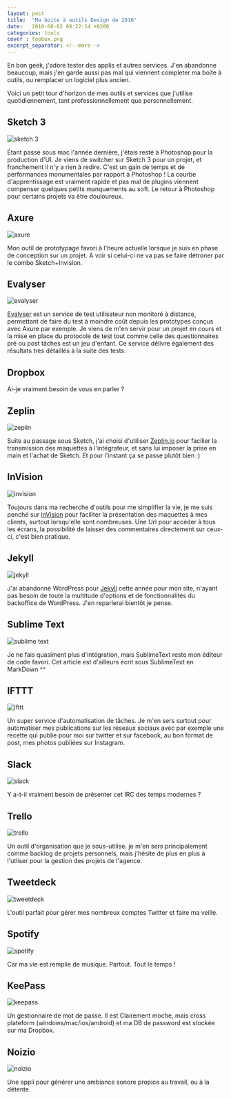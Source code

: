 ```yaml
---
layout: post
title:  "Ma boite à outils Design de 2016"
date:   2016-08-02 08:22:14 +0200
categories: tools
cover : toobox.png
excerpt_separator: <!--more-->
---
```


En bon geek, j'adore tester des applis et autres services. J'en abandonne beaucoup, mais j'en garde aussi pas mal qui viennent completer ma boite à outils, ou remplacer un logiciel plus ancien.
<!--more-->
Voici un petit tour d'horizon de mes outils et services que j'utilise quotidiennement, tant professionnellement que personnellement.

## Sketch 3

![sketch 3][sketch3-img]

Étant passé sous mac l'année dernière, j'étais resté à Photoshop pour la production d'UI. Je viens de switcher sur Sketch 3 pour un projet, et franchement il n'y a rien à redire. C'est un gain de temps et de performances monumentales par rapport à Photoshop ! La courbe d'apprentissage est vraiment rapide et pas mal de plugins viennent compenser quelques petits manquements au soft. Le retour à Photoshop pour certains projets va être douloureux.

## Axure

![axure][axure-img]

Mon outil de prototypage favori à l'heure actuelle lorsque je suis en phase de conception sur un projet. A voir si celui-ci ne va pas se faire détroner par le combo Sketch+Invision.

## Evalyser

![evalyser][evalyser-img]

[Evalyser][evalyser-url] est un service de test utilisateur non monitoré à distance, permettant de faire du test à moindre coût depuis les prototypes conçus avec Axure par exemple. Je viens de m'en servir pour un projet en cours et la mise en place du protocole de test tout comme celle des questionnaires pré ou post tâches est un jeu d'enfant. Ce service délivre également des résultats très détaillés à la suite des tests.

## Dropbox

Ai-je vraiment besoin de vous en parler ?

## Zeplin

![zeplin][zeplin-img]

Suite au passage sous Sketch, j'ai choisi d'utiliser [Zeplin.io](https://www.zeplin.io) pour facilier la transmission des maquettes à l'intégrateur, et sans lui imposer la prise en main et l'achat de Sketch. Et pour l'instant ça se passe plutôt bien :)

## InVision

![invision][invision-img]

Toujours dans ma recherche d'outils pour me simplifier la vie, je me suis penché sur [inVision](https://invisionapp.com) pour faciliter la présentation des maquettes à mes clients, surtout lorsqu'elle sont nombreuses. Une Url pour accéder à tous les écrans, la possibilité de laisser des commentaires directement sur ceux-ci, c'est bien pratique.

## Jekyll

![jekyll][jekyll-img]

J'ai abandonné WordPress pour [Jekyll](https://wwW.jekyllrb.com) cette année pour mon site, n'ayant pas besoin de toute la multitude d'options et de fonctionnalités du backoffice de WordPress. J'en reparlerai bientôt je pense.

## Sublime Text

![sublime text][sublime-img]

Je ne fais quasiment plus d'intégration, mais SublimeText reste mon éditeur de code favori. Cet article est d'ailleurs écrit sous SublimeText en MarkDown ^^

## IFTTT

![ifttt][ifttt-img]

Un super service d'automatisation de tâches. Je m'en sers surtout pour automatiser mes publications sur les réseaux sociaux avec par exemple une recette qui publie pour moi sur twitter et sur facebook,  au bon format de post, mes photos publiées sur Instagram.

## Slack

![slack][slack-img]

Y a-t-il vraiment besoin de présenter cet IRC des temps modernes ?

## Trello

![trello][trello-img]

Un outil d'organisation que je sous-utilise. je m'en sers principalement comme backlog de projets personnels, mais j'hésite de plus en plus à l'utliser pour la gestion des projets de l'agence.

## Tweetdeck

![tweetdeck][tweetdeck-img]

L'outil parfait pour gérer mes nombreux comptes Twitter et faire ma veille.

## Spotify

![spotify][spotify-img]

Car ma vie est remplie de musique. Partout. Tout le temps !

## KeePass

![keepass][keepass-img]

Un gestionnaire de mot de passe. Il est Clairement moche, mais cross plateform (windows/mac/ios/android) et ma DB de password est stockée sur ma Dropbox.

## Noizio

![noizio][noizio-img]

Une appli pour générer une ambiance sonore propice au travail, ou à la détente.

[sketch3-img]: /assets/img/sketch.png
[axure-img]: /assets/img/axure.png
[zeplin-img]: /assets/img/zeplin.png
[evalyser-img]: /assets/img/evalyser.png
[evalyser-url]: http://www.evalyzer.com/fr/
[invision-img]: /assets/img/invision.png
[jekyll-img]: /assets/img/jekyll.png
[sublime-img]: /assets/img/sublime.png
[ifttt-img]: /assets/img/ifttt.png
[dayone-img]: /assets/img/dayone.png
[slack-img]: /assets/img/slack.png
[trello-img]: /assets/img/trello.png
[tweetdeck-img]: /assets/img/tweetdeck.png
[spotify-img]: /assets/img/spotify.png
[keepass-img]: /assets/img/keepass.png
[noizio-img]: /assets/img/noizio.png